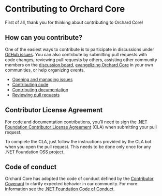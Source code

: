 # Contributing to Orchard Core

First of all, thank you for thinking about contributing to Orchard Core!

## How can you contribute?

One of the easiest ways to contribute is to participate in discussions under [GitHub issues](https://github.com/OrchardCMS/OrchardCore/issues). You can also contribute by submitting pull requests with code changes, reviewing pull requests by others, assisting other community members on the [discussion board](https://github.com/OrchardCMS/OrchardCore/discussions), [evangelizing Orchard Core](https://github.com/Lombiq/Orchard-Ambassadors-Toolbox) in your own communities, or help organizing events.

- [Opening and managing issues](managing-issues.md)
- [Contributing code](contributing-code.md)
- [Contributing documentation](contributing-documentation.md)
- [Reviewing pull requests](reviewing-pull-requests.md)

## Contributor License Agreement

For code and documentation contributions, you'll need to sign the [.NET Foundation Contributor License Agreement](https://cla.dotnetfoundation.org/) (CLA) when submitting your pull request.

To complete the CLA, just follow the instructions provided by the CLA bot when you open the pull request. This needs to be done only once for any .NET Foundation OSS project.

## Code of conduct

Orchard Core has adopted the code of conduct defined by the [Contributor Covenant](http://contributor-covenant.org/) to clarify expected behavior in our community. For more information see the [.NET Foundation Code of Conduct](http://www.dotnetfoundation.org/code-of-conduct).